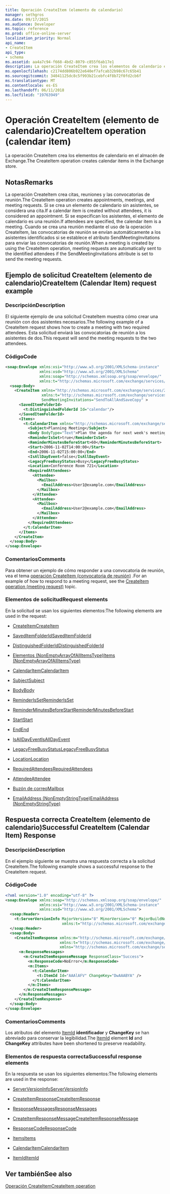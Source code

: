 ```yaml
---
title: Operación CreateItem (elemento de calendario)
manager: sethgros
ms.date: 09/17/2015
ms.audience: Developer
ms.topic: reference
ms.prod: office-online-server
localization_priority: Normal
api_name:
- CreateItem
api_type:
- schema
ms.assetid: aa4a7c94-f668-4bd2-8079-c855f6ab17e1
description: La operación CreateItem crea los elementos de calendario en el almacén de Exchange.
ms.openlocfilehash: c2174dd806b922e640ef7afcab32b98c67c65b41
ms.sourcegitcommit: 34041125dc8c5f993b21cebfc4f8b72f0fd2cb6f
ms.translationtype: MT
ms.contentlocale: es-ES
ms.lasthandoff: 06/11/2018
ms.locfileid: "19763949"
---
```

# <a name="createitem-operation-calendar-item"></a><span data-ttu-id="b4bdf-103">Operación CreateItem (elemento de calendario)</span><span class="sxs-lookup"><span data-stu-id="b4bdf-103">CreateItem operation (calendar item)</span></span>

<span data-ttu-id="b4bdf-104">La operación CreateItem crea los elementos de calendario en el almacén de Exchange.</span><span class="sxs-lookup"><span data-stu-id="b4bdf-104">The CreateItem operation creates calendar items in the Exchange store.</span></span>
  
## <a name="remarks"></a><span data-ttu-id="b4bdf-105">Notas</span><span class="sxs-lookup"><span data-stu-id="b4bdf-105">Remarks</span></span>

<span data-ttu-id="b4bdf-106">La operación CreateItem crea citas, reuniones y las convocatorias de reunión.</span><span class="sxs-lookup"><span data-stu-id="b4bdf-106">The CreateItem operation creates appointments, meetings, and meeting requests.</span></span> <span data-ttu-id="b4bdf-107">Si se crea un elemento de calendario sin asistentes, se considera una cita.</span><span class="sxs-lookup"><span data-stu-id="b4bdf-107">If a calendar item is created without attendees, it is considered an appointment.</span></span> <span data-ttu-id="b4bdf-108">Si se especifican los asistentes, el elemento de calendario es una reunión.</span><span class="sxs-lookup"><span data-stu-id="b4bdf-108">If attendees are specified, the calendar item is a meeting.</span></span> <span data-ttu-id="b4bdf-109">Cuando se crea una reunión mediante el uso de la operación CreateItem, las convocatorias de reunión se envían automáticamente a los asistentes identificados si se establece el atributo SendMeetingInvitations para enviar las convocatorias de reunión.</span><span class="sxs-lookup"><span data-stu-id="b4bdf-109">When a meeting is created by using the CreateItem operation, meeting requests are automatically sent to the identified attendees if the SendMeetingInvitations attribute is set to send the meeting requests.</span></span>
  
## <a name="createitem-calendar-item-request-example"></a><span data-ttu-id="b4bdf-110">Ejemplo de solicitud CreateItem (elemento de calendario)</span><span class="sxs-lookup"><span data-stu-id="b4bdf-110">CreateItem (Calendar Item) request example</span></span>

### <a name="description"></a><span data-ttu-id="b4bdf-111">Descripción</span><span class="sxs-lookup"><span data-stu-id="b4bdf-111">Description</span></span>

<span data-ttu-id="b4bdf-112">El siguiente ejemplo de una solicitud CreateItem muestra cómo crear una reunión con dos asistentes necesarios.</span><span class="sxs-lookup"><span data-stu-id="b4bdf-112">The following example of a CreateItem request shows how to create a meeting with two required attendees.</span></span> <span data-ttu-id="b4bdf-113">Esta solicitud enviará las convocatorias de reunión a los asistentes de dos.</span><span class="sxs-lookup"><span data-stu-id="b4bdf-113">This request will send the meeting requests to the two attendees.</span></span>
  
### <a name="code"></a><span data-ttu-id="b4bdf-114">Código</span><span class="sxs-lookup"><span data-stu-id="b4bdf-114">Code</span></span>

```XML
<soap:Envelope xmlns:xsi="http://www.w3.org/2001/XMLSchema-instance"
               xmlns:xsd="http://www.w3.org/2001/XMLSchema"
               xmlns:soap="http://schemas.xmlsoap.org/soap/envelope/"
               xmlns:t="http://schemas.microsoft.com/exchange/services/2006/types">
  <soap:Body>
    <CreateItem xmlns="http://schemas.microsoft.com/exchange/services/2006/messages"
                xmlns:t="http://schemas.microsoft.com/exchange/services/2006/types" 
                SendMeetingInvitations="SendToAllAndSaveCopy" >
      <SavedItemFolderId>
        <t:DistinguishedFolderId Id="calendar"/>
      </SavedItemFolderId>
      <Items>
        <t:CalendarItem xmlns="http://schemas.microsoft.com/exchange/services/2006/types">
          <Subject>Planning Meeting</Subject>
          <Body BodyType="Text">Plan the agenda for next week's meeting.</Body>
          <ReminderIsSet>true</ReminderIsSet>
          <ReminderMinutesBeforeStart>60</ReminderMinutesBeforeStart>
          <Start>2006-11-02T14:00:00</Start>
          <End>2006-11-02T15:00:00</End>
          <IsAllDayEvent>false</IsAllDayEvent>
          <LegacyFreeBusyStatus>Busy</LegacyFreeBusyStatus>
          <Location>Conference Room 721</Location>
          <RequiredAttendees>
            <Attendee>
              <Mailbox>
                <EmailAddress>User1@example.com</EmailAddress>
              </Mailbox>
            </Attendee>
            <Attendee>
              <Mailbox>
                <EmailAddress>User2@example.com</EmailAddress>
              </Mailbox>
            </Attendee>
          </RequiredAttendees>
        </t:CalendarItem>
      </Items>
    </CreateItem>
  </soap:Body>
</soap:Envelope>
```

### <a name="comments"></a><span data-ttu-id="b4bdf-115">Comentarios</span><span class="sxs-lookup"><span data-stu-id="b4bdf-115">Comments</span></span>

<span data-ttu-id="b4bdf-116">Para obtener un ejemplo de cómo responder a una convocatoria de reunión, vea el tema [operación CreateItem (convocatoria de reunión)](createitem-operation-meeting-request.md) .</span><span class="sxs-lookup"><span data-stu-id="b4bdf-116">For an example of how to respond to a meeting request, see the [CreateItem operation (meeting request)](createitem-operation-meeting-request.md) topic.</span></span> 
  
### <a name="request-elements"></a><span data-ttu-id="b4bdf-117">Elementos de solicitud</span><span class="sxs-lookup"><span data-stu-id="b4bdf-117">Request elements</span></span>

<span data-ttu-id="b4bdf-118">En la solicitud se usan los siguientes elementos:</span><span class="sxs-lookup"><span data-stu-id="b4bdf-118">The following elements are used in the request:</span></span>
  
- [<span data-ttu-id="b4bdf-119">CreateItem</span><span class="sxs-lookup"><span data-stu-id="b4bdf-119">CreateItem</span></span>](createitem.md)
    
- [<span data-ttu-id="b4bdf-120">SavedItemFolderId</span><span class="sxs-lookup"><span data-stu-id="b4bdf-120">SavedItemFolderId</span></span>](saveditemfolderid.md)
    
- [<span data-ttu-id="b4bdf-121">DistinguishedFolderId</span><span class="sxs-lookup"><span data-stu-id="b4bdf-121">DistinguishedFolderId</span></span>](distinguishedfolderid.md)
    
- [<span data-ttu-id="b4bdf-122">Elementos (NonEmptyArrayOfAllItemsType)</span><span class="sxs-lookup"><span data-stu-id="b4bdf-122">Items (NonEmptyArrayOfAllItemsType)</span></span>](items-nonemptyarrayofallitemstype.md)
    
- [<span data-ttu-id="b4bdf-123">CalendarItem</span><span class="sxs-lookup"><span data-stu-id="b4bdf-123">CalendarItem</span></span>](calendaritem.md)
    
- [<span data-ttu-id="b4bdf-124">Subject</span><span class="sxs-lookup"><span data-stu-id="b4bdf-124">Subject</span></span>](subject.md)
    
- [<span data-ttu-id="b4bdf-125">Body</span><span class="sxs-lookup"><span data-stu-id="b4bdf-125">Body</span></span>](body.md)
    
- [<span data-ttu-id="b4bdf-126">ReminderIsSet</span><span class="sxs-lookup"><span data-stu-id="b4bdf-126">ReminderIsSet</span></span>](reminderisset.md)
    
- [<span data-ttu-id="b4bdf-127">ReminderMinutesBeforeStart</span><span class="sxs-lookup"><span data-stu-id="b4bdf-127">ReminderMinutesBeforeStart</span></span>](reminderminutesbeforestart.md)
    
- [<span data-ttu-id="b4bdf-128">Start</span><span class="sxs-lookup"><span data-stu-id="b4bdf-128">Start</span></span>](start.md)
    
- [<span data-ttu-id="b4bdf-129">End</span><span class="sxs-lookup"><span data-stu-id="b4bdf-129">End </span></span>](end-ex15websvcsotherref.md)
    
- [<span data-ttu-id="b4bdf-130">IsAllDayEvent</span><span class="sxs-lookup"><span data-stu-id="b4bdf-130">IsAllDayEvent</span></span>](isalldayevent.md)
    
- [<span data-ttu-id="b4bdf-131">LegacyFreeBusyStatus</span><span class="sxs-lookup"><span data-stu-id="b4bdf-131">LegacyFreeBusyStatus</span></span>](legacyfreebusystatus.md)
    
- [<span data-ttu-id="b4bdf-132">Location</span><span class="sxs-lookup"><span data-stu-id="b4bdf-132">Location</span></span>](location.md)
    
- [<span data-ttu-id="b4bdf-133">RequiredAttendees</span><span class="sxs-lookup"><span data-stu-id="b4bdf-133">RequiredAttendees</span></span>](requiredattendees.md)
    
- [<span data-ttu-id="b4bdf-134">Attendee</span><span class="sxs-lookup"><span data-stu-id="b4bdf-134">Attendee</span></span>](attendee.md)
    
- [<span data-ttu-id="b4bdf-135">Buzón de correo</span><span class="sxs-lookup"><span data-stu-id="b4bdf-135">Mailbox</span></span>](mailbox.md)
    
- [<span data-ttu-id="b4bdf-136">EmailAddress (NonEmptyStringType)</span><span class="sxs-lookup"><span data-stu-id="b4bdf-136">EmailAddress (NonEmptyStringType)</span></span>](emailaddress-nonemptystringtype.md)
    
## <a name="successful-createitem-calendar-item-response"></a><span data-ttu-id="b4bdf-137">Respuesta correcta CreateItem (elemento de calendario)</span><span class="sxs-lookup"><span data-stu-id="b4bdf-137">Successful CreateItem (Calendar Item) Response</span></span>

### <a name="description"></a><span data-ttu-id="b4bdf-138">Descripción</span><span class="sxs-lookup"><span data-stu-id="b4bdf-138">Description</span></span>

<span data-ttu-id="b4bdf-139">En el ejemplo siguiente se muestra una respuesta correcta a la solicitud CreateItem.</span><span class="sxs-lookup"><span data-stu-id="b4bdf-139">The following example shows a successful response to the CreateItem request.</span></span>
  
### <a name="code"></a><span data-ttu-id="b4bdf-140">Código</span><span class="sxs-lookup"><span data-stu-id="b4bdf-140">Code</span></span>

```XML
<?xml version="1.0" encoding="utf-8" ?>
<soap:Envelope xmlns:soap="http://schemas.xmlsoap.org/soap/envelope/" 
               xmlns:xsi="http://www.w3.org/2001/XMLSchema-instance" 
               xmlns:xsd="http://www.w3.org/2001/XMLSchema">
  <soap:Header>
    <t:ServerVersionInfo MajorVersion="8" MinorVersion="0" MajorBuildNumber="685" MinorBuildNumber="8" 
                         xmlns:t="http://schemas.microsoft.com/exchange/services/2006/types" />
  </soap:Header>
  <soap:Body>
    <CreateItemResponse xmlns:m="http://schemas.microsoft.com/exchange/services/2006/messages" 
                        xmlns:t="http://schemas.microsoft.com/exchange/services/2006/types" 
                        xmlns="http://schemas.microsoft.com/exchange/services/2006/messages">
      <m:ResponseMessages>
        <m:CreateItemResponseMessage ResponseClass="Success">
          <m:ResponseCode>NoError</m:ResponseCode>
          <m:Items>
            <t:CalendarItem>
              <t:ItemId Id="AAAlAFV" ChangeKey="DwAAABYA" />
            </t:CalendarItem>
          </m:Items>
        </m:CreateItemResponseMessage>
      </m:ResponseMessages>
    </CreateItemResponse>
  </soap:Body>
</soap:Envelope>
```

### <a name="comments"></a><span data-ttu-id="b4bdf-141">Comentarios</span><span class="sxs-lookup"><span data-stu-id="b4bdf-141">Comments</span></span>

<span data-ttu-id="b4bdf-142">Los atributos del elemento [ItemId](itemid.md) **identificador** y **ChangeKey** se han abreviado para conservar la legibilidad.</span><span class="sxs-lookup"><span data-stu-id="b4bdf-142">The [ItemId](itemid.md) element **Id** and **ChangeKey** attributes have been shortened to preserve readability.</span></span> 
  
### <a name="successful-response-elements"></a><span data-ttu-id="b4bdf-143">Elementos de respuesta correcta</span><span class="sxs-lookup"><span data-stu-id="b4bdf-143">Successful response elements</span></span>

<span data-ttu-id="b4bdf-144">En la respuesta se usan los siguientes elementos:</span><span class="sxs-lookup"><span data-stu-id="b4bdf-144">The following elements are used in the response:</span></span>
  
- [<span data-ttu-id="b4bdf-145">ServerVersionInfo</span><span class="sxs-lookup"><span data-stu-id="b4bdf-145">ServerVersionInfo</span></span>](serverversioninfo.md)
    
- [<span data-ttu-id="b4bdf-146">CreateItemResponse</span><span class="sxs-lookup"><span data-stu-id="b4bdf-146">CreateItemResponse</span></span>](createitemresponse.md)
    
- [<span data-ttu-id="b4bdf-147">ResponseMessages</span><span class="sxs-lookup"><span data-stu-id="b4bdf-147">ResponseMessages</span></span>](responsemessages.md)
    
- [<span data-ttu-id="b4bdf-148">CreateItemResponseMessage</span><span class="sxs-lookup"><span data-stu-id="b4bdf-148">CreateItemResponseMessage</span></span>](createitemresponsemessage.md)
    
- [<span data-ttu-id="b4bdf-149">ResponseCode</span><span class="sxs-lookup"><span data-stu-id="b4bdf-149">ResponseCode</span></span>](responsecode.md)
    
- [<span data-ttu-id="b4bdf-150">Items</span><span class="sxs-lookup"><span data-stu-id="b4bdf-150">Items</span></span>](items.md)
    
- [<span data-ttu-id="b4bdf-151">CalendarItem</span><span class="sxs-lookup"><span data-stu-id="b4bdf-151">CalendarItem</span></span>](calendaritem.md)
    
- [<span data-ttu-id="b4bdf-152">ItemId</span><span class="sxs-lookup"><span data-stu-id="b4bdf-152">ItemId</span></span>](itemid.md)
    
## <a name="see-also"></a><span data-ttu-id="b4bdf-153">Ver también</span><span class="sxs-lookup"><span data-stu-id="b4bdf-153">See also</span></span>



[<span data-ttu-id="b4bdf-154">Operación CreateItem</span><span class="sxs-lookup"><span data-stu-id="b4bdf-154">CreateItem operation</span></span>](createitem-operation.md)

